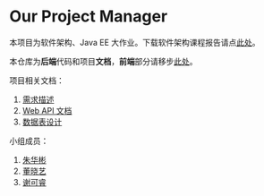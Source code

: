 # Our Project Manager
本项目为软件架构、Java EE 大作业。下载软件架构课程报告请点[此处](https://github.com/whatss7/OurProjectManager/releases/tag/v1.0)。

本仓库为**后端**代码和项目**文档**，**前端**部分请移步[此处](https://github.com/zhb2000/OurProjectManager-FrontEnd)。

项目相关文档：

1. [需求描述](./docs/document.md)
1. [Web API 文档](https://github.com/whatss7/OurProjectManager/tree/master/docs/web-api)
1. [数据表设计](./docs/db-table.md)

小组成员：

1. [朱华彬](https://github.com/zhb2000)
1. [董晓艺](https://github.com/dongxiaoyi-xyz)
1. [谢可睿](https://github.com/whatss7)

